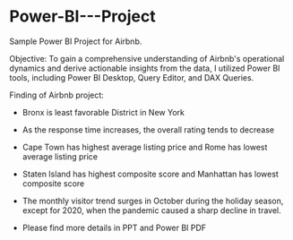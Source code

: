 # Power-BI---Project
Sample Power BI Project for Airbnb.

Objective: To gain a comprehensive understanding of Airbnb's operational dynamics and derive actionable insights from the data, I utilized Power BI tools, including Power BI Desktop, Query Editor, and DAX Queries.

Finding of Airbnb project:

- Bronx is least favorable District in New York
- As the response time increases, the overall rating tends to decrease
- Cape Town has highest average listing price and Rome has lowest average listing price
- Staten Island has highest composite score and Manhattan has lowest composite score
- The monthly visitor trend surges in October during the holiday season, except for 2020, when the pandemic caused a sharp decline in travel.

- Please find more details in PPT and Power BI PDF
